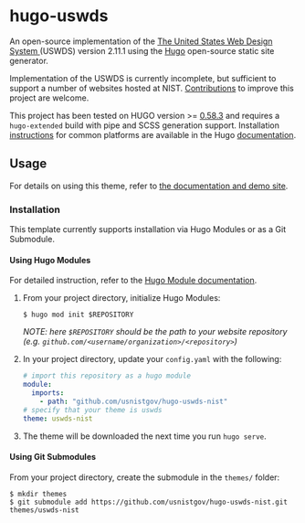 # hugo-uswds

An open-source implementation of the [The United States Web Design System ](https://designsystem.digital.gov/) (USWDS) version 2.11.1 using the [Hugo](https://gohugo.io/) open-source static site generator.

Implementation of the USWDS is currently incomplete, but sufficient to support a number of websites hosted at NIST. [Contributions](CONTRIBUTING.md) to improve this project are welcome.

This project has been tested on HUGO version >= [0.58.3](https://github.com/gohugoio/hugo/releases/latest) and requires a `hugo-extended` build with pipe and SCSS generation support. Installation [instructions](https://gohugo.io/getting-started/installing) for common platforms are available in the Hugo [documentation](https://gohugo.io/documentation/).

## Usage

For details on using this theme, refer to [the documentation and demo site](https://pages.nist.gov/hugo-uswds-docs/).

### Installation

This template currently supports installation via Hugo Modules or as a Git Submodule.

#### Using Hugo Modules

For detailed instruction, refer to the [Hugo Module documentation](https://gohugo.io/hugo-modules/).

1. From your project directory, initialize Hugo Modules:

    ```
    $ hugo mod init $REPOSITORY
    ```

    *NOTE: here `$REPOSITORY` should be the path to your website repository (e.g. `github.com/<username/organization>/<repository>`)*

1. In your project directory, update your `config.yaml` with the following:

    ```yaml
    # import this repository as a hugo module
    module:
      imports:
        - path: "github.com/usnistgov/hugo-uswds-nist"
    # specify that your theme is uswds
    theme: uswds-nist
    ```

1. The theme will be downloaded the next time you run `hugo serve`.

#### Using Git Submodules

From your project directory, create the submodule in the `themes/` folder:

```
$ mkdir themes
$ git submodule add https://github.com/usnistgov/hugo-uswds-nist.git themes/uswds-nist
```
